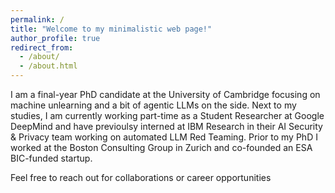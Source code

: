 ```yaml
---
permalink: /
title: "Welcome to my minimalistic web page!"
author_profile: true
redirect_from: 
  - /about/
  - /about.html
---
```


I am a final-year PhD candidate at the University of Cambridge focusing on machine unlearning and a bit of agentic LLMs on the side.
Next to my studies, I am currently working part-time as a Student Researcher at Google DeepMind and have previoulsy interned at IBM Research in their AI Security & Privacy team working on automated LLM Red Teaming.
Prior to my PhD I worked at the Boston Consulting Group in Zurich and co-founded an ESA BIC-funded startup.

Feel free to reach out for collaborations or career opportunities
